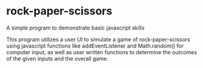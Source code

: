 # rock-paper-scissors

A simple program to demonstrate basic javascript skills

This program utilizes a user UI to simulate a game of
rock-paper-scissors using javascript functions like addEventListener
and Math.random() for computer input, as well as user written functions
to determine the outcomes of the given inputs and the overall game.